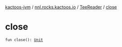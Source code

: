 [kactoos-jvm](../../index.md) / [nnl.rocks.kactoos.io](../index.md) / [TeeReader](index.md) / [close](./close.md)

# close

`fun close(): `[`Unit`](https://kotlinlang.org/api/latest/jvm/stdlib/kotlin/-unit/index.html)